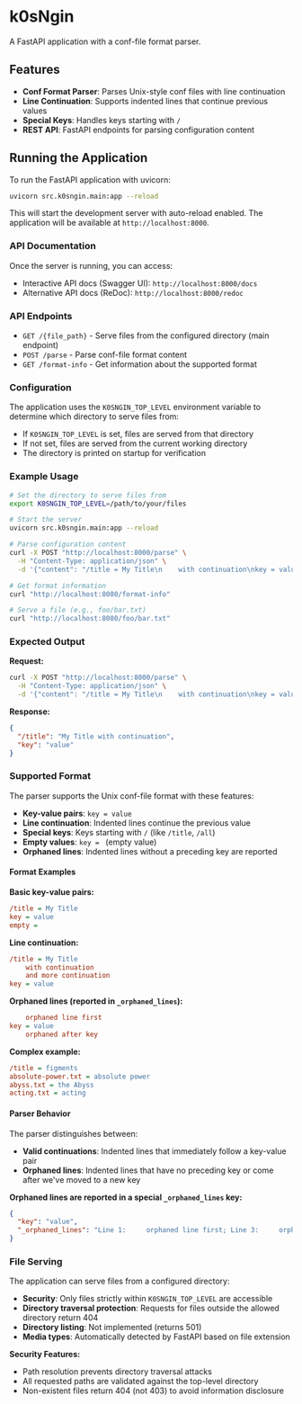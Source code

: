 # k0sNgin

A FastAPI application with a conf-file format parser.

## Features

- **Conf Format Parser**: Parses Unix-style conf files with line continuation
- **Line Continuation**: Supports indented lines that continue previous values
- **Special Keys**: Handles keys starting with `/`
- **REST API**: FastAPI endpoints for parsing configuration content

## Running the Application

To run the FastAPI application with uvicorn:

```bash
uvicorn src.k0sngin.main:app --reload
```

This will start the development server with auto-reload enabled. The application will be available at `http://localhost:8000`.

### API Documentation

Once the server is running, you can access:
- Interactive API docs (Swagger UI): `http://localhost:8000/docs`
- Alternative API docs (ReDoc): `http://localhost:8000/redoc`

### API Endpoints

- `GET /{file_path}` - Serve files from the configured directory (main endpoint)
- `POST /parse` - Parse conf-file format content
- `GET /format-info` - Get information about the supported format

### Configuration

The application uses the `K0SNGIN_TOP_LEVEL` environment variable to determine which directory to serve files from:

- If `K0SNGIN_TOP_LEVEL` is set, files are served from that directory
- If not set, files are served from the current working directory
- The directory is printed on startup for verification

### Example Usage

```bash
# Set the directory to serve files from
export K0SNGIN_TOP_LEVEL=/path/to/your/files

# Start the server
uvicorn src.k0sngin.main:app --reload

# Parse configuration content
curl -X POST "http://localhost:8000/parse" \
  -H "Content-Type: application/json" \
  -d '{"content": "/title = My Title\n    with continuation\nkey = value"}'

# Get format information
curl "http://localhost:8000/format-info"

# Serve a file (e.g., foo/bar.txt)
curl "http://localhost:8000/foo/bar.txt"
```

### Expected Output

**Request:**
```bash
curl -X POST "http://localhost:8000/parse" \
  -H "Content-Type: application/json" \
  -d '{"content": "/title = My Title\n    with continuation\nkey = value"}'
```

**Response:**
```json
{
  "/title": "My Title with continuation",
  "key": "value"
}
```

### Supported Format

The parser supports the Unix conf-file format with these features:

- **Key-value pairs**: `key = value`
- **Line continuation**: Indented lines continue the previous value
- **Special keys**: Keys starting with `/` (like `/title`, `/all`)
- **Empty values**: `key = ` (empty value)
- **Orphaned lines**: Indented lines without a preceding key are reported

#### Format Examples

**Basic key-value pairs:**
```ini
/title = My Title
key = value
empty =
```

**Line continuation:**
```ini
/title = My Title
    with continuation
    and more continuation
key = value
```

**Orphaned lines (reported in `_orphaned_lines`):**
```ini
    orphaned line first
key = value
    orphaned after key
```

**Complex example:**
```ini
/title = figments
absolute-power.txt = absolute power
abyss.txt = the Abyss
acting.txt = acting
```

#### Parser Behavior

The parser distinguishes between:
- **Valid continuations**: Indented lines that immediately follow a key-value pair
- **Orphaned lines**: Indented lines that have no preceding key or come after we've moved to a new key

**Orphaned lines are reported in a special `_orphaned_lines` key:**
```json
{
  "key": "value",
  "_orphaned_lines": "Line 1:     orphaned line first; Line 3:     orphaned after key"
}
```

### File Serving

The application can serve files from a configured directory:

- **Security**: Only files strictly within `K0SNGIN_TOP_LEVEL` are accessible
- **Directory traversal protection**: Requests for files outside the allowed directory return 404
- **Directory listing**: Not implemented (returns 501)
- **Media types**: Automatically detected by FastAPI based on file extension

**Security Features:**
- Path resolution prevents directory traversal attacks
- All requested paths are validated against the top-level directory
- Non-existent files return 404 (not 403) to avoid information disclosure
